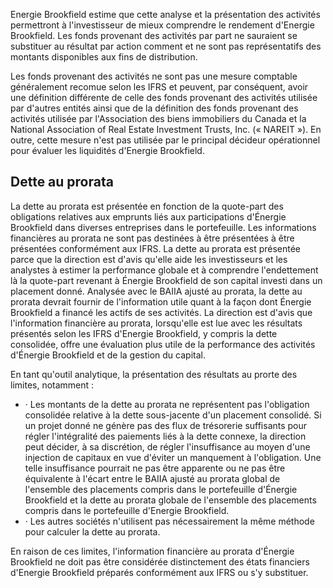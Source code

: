 Energie Brookfield estime que cette analyse et la présentation des activités permettront à l'investisseur de mieux comprendre le rendement d'Energie Brookfield. Les fonds provenant des activités par part ne sauraient se substituer au résultat par action comment et ne sont pas représentatifs des montants disponibles aux fins de distribution.

Les fonds provenant des activités ne sont pas une mesure comptable généralement recomue selon les IFRS et peuvent, par conséquent, avoir une définition différente de celle des fonds provenant des activités utilisée par d'autres entités ainsi que de la définition des fonds provenant des activités utilisée par l'Association des biens immobiliers du Canada et la National Association of Real Estate Investment Trusts, Inc. (« NAREIT »). En outre, cette mesure n'est pas utilisée par le principal décideur opérationnel pour évaluer les liquidités d'Energie Brookfield.

## Dette au prorata

La dette au prorata est présentée en fonction de la quote-part des obligations relatives aux emprunts liés aux participations d'Énergie Brookfield dans diverses entreprises dans le portefeuille. Les informations financières au prorata ne sont pas destinées à être présentées à être présentées conformément aux IFRS. La dette au prorata est présentée parce que la direction est d'avis qu'elle aide les investisseurs et les analystes à estimer la performance globale et à comprendre l'endettement là la quote-part revenant à Énergie Brookfield de son capital investi dans un placement donné. Analysée avec le BAIIA ajusté au prorata, la dette au prorata devrait fournir de l'information utile quant à la façon dont Énergie Brookfield a financé les actifs de ses activités. La direction est d'avis que l'information financière au prorata, lorsqu'elle est lue avec les résultats présentés selon les IFRS d'Energie Brookfield, y compris la dette consolidée, offre une évaluation plus utile de la performance des activités d'Énergie Brookfield et de la gestion du capital.

En tant qu'outil analytique, la présentation des résultats au prorte des limites, notamment :

- · Les montants de la dette au prorata ne représentent pas l'obligation consolidée relative à la dette sous-jacente d'un placement consolidé. Si un projet donné ne génère pas des flux de trésorerie suffisants pour régler l'intégralité des paiements liés à la dette connexe, la direction peut décider, à sa discrétion, de régler l'insuffisance au moyen d'une injection de capitaux en vue d'éviter un manquement à l'obligation. Une telle insuffisance pourrait ne pas être apparente ou ne pas être équivalente à l'écart entre le BAIIA ajusté au prorata global de l'ensemble des placements compris dans le portefeuille d'Énergie Brookfield et la dette au prorata globale de l'ensemble des placements compris dans le portefeuille d'Energie Brookfield.
- · Les autres sociétés n'utilisent pas nécessairement la même méthode pour calculer la dette au prorata.

En raison de ces limites, l'information financière au prorata d'Énergie Brookfield ne doit pas être considérée distinctement des états financiers d'Energie Brookfield préparés conformément aux IFRS ou s'y substituer.